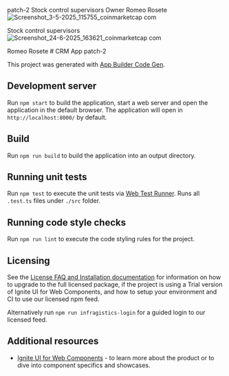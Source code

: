  patch-2
Stock control supervisors 
Owner Romeo Rosete 
![Screenshot_3-5-2025_115755_coinmarketcap com](https://github.com/user-attachments/assets/0618f761-073e-4b69-bce5-8ab21ea0d736)


Stock control supervisors ![Screenshot_24-6-2025_163621_coinmarketcap com](https://github.com/user-attachments/assets/27eb9fa3-3f76-4370-a827-d6e478a802b8)

Romeo Rosete # CRM App
 patch-2

This project was generated with [App Builder Code Gen](https://www.infragistics.com/products/appbuilder).

## Development server

Run `npm start` to build the application, start a web server and open the application in the default browser. The application will open in `http://localhost:8000/` by default.

## Build

Run `npm run build` to build the application into an output directory.

## Running unit tests

Run `npm test` to execute the unit tests via [Web Test Runner](https://modern-web.dev/docs/test-runner/overview). Runs all `.test.ts` files under `./src` folder.

## Running code style checks

Run `npm run lint` to execute the code styling rules for the project.

## Licensing

See the [License FAQ and Installation documentation](https://www.infragistics.com/products/ignite-ui-web-components/web-components/components/general-licensing) for information on how to upgrade to the full licensed package, if the project is using a Trial version of Ignite UI for Web Components, and how to setup your environment and CI to use our licensed npm feed.

Alternatively run `npm run infragistics-login` for a guided login to our licensed feed.

## Additional resources

- [Ignite UI for Web Components](https://www.infragistics.com/products/ignite-ui-web-components) - to learn more about the product or to dive into component specifics and showcases.
